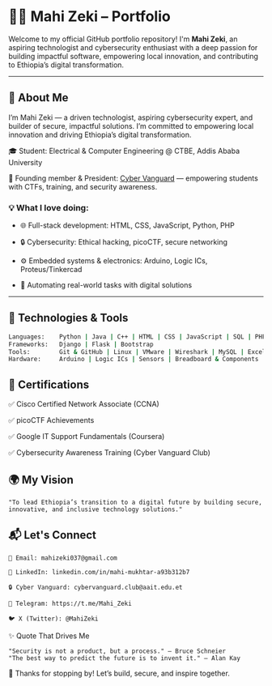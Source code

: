# 👨‍💻 Mahi Zeki – Portfolio

Welcome to my official GitHub portfolio repository! I'm **Mahi Zeki**, an aspiring technologist and cybersecurity enthusiast with a deep passion for building impactful software, empowering local innovation, and contributing to Ethiopia’s digital transformation.

---

## 🚀 About Me

I’m Mahi Zeki — a driven technologist, aspiring cybersecurity expert, and builder of secure, impactful solutions. I’m committed to empowering local innovation and driving Ethiopia’s digital transformation.

🎓 Student: Electrical & Computer Engineering @ CTBE, Addis Ababa University

🔐 Founding member & President: [Cyber Vanguard](https://www.cybervanguard.club.et) — empowering students with CTFs, training, and security awareness.

### 💡 What I love doing:

- 🌐 Full-stack development: HTML, CSS, JavaScript, Python, PHP

- 🔒 Cybersecurity: Ethical hacking, picoCTF, secure networking

- ⚙️ Embedded systems & electronics: Arduino, Logic ICs, Proteus/Tinkercad

- 🚀 Automating real-world tasks with digital solutions



---

## 🧰 Technologies & Tools

```bash
Languages:    Python | Java | C++ | HTML | CSS | JavaScript | SQL | PHP | Bash
Frameworks:   Django | Flask | Bootstrap
Tools:        Git & GitHub | Linux | VMware | Wireshark | MySQL | Excel Online | OneDrive API
Hardware:     Arduino | Logic ICs | Sensors | Breadboard & Components
```
## 📜 Certifications

✅ Cisco Certified Network Associate (CCNA)

✅ picoCTF Achievements

✅ Google IT Support Fundamentals (Coursera)

✅ Cybersecurity Awareness Training (Cyber Vanguard Club)

## 🌍 My Vision

    "To lead Ethiopia’s transition to a digital future by building secure, innovative, and inclusive technology solutions."

## 📬 Let's Connect

    📧 Email: mahizeki037@gmail.com

    🔗 LinkedIn: linkedin.com/in/mahi-mukhtar-a93b312b7 

    🔒 Cyber Vanguard: cybervanguard.club@aait.edu.et

    💬 Telegram: https://t.me/Mahi_Zeki

    🐦 X (Twitter): @MahiZeki

✨ Quote That Drives Me

    "Security is not a product, but a process." – Bruce Schneier
    "The best way to predict the future is to invent it." – Alan Kay

🙌 Thanks for stopping by! Let’s build, secure, and inspire together.

